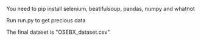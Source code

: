 You need to pip install selenium, beatifulsoup, pandas, numpy and whatnot

Run run.py to get precious data

The final dataset is "OSEBX_dataset.csv"
